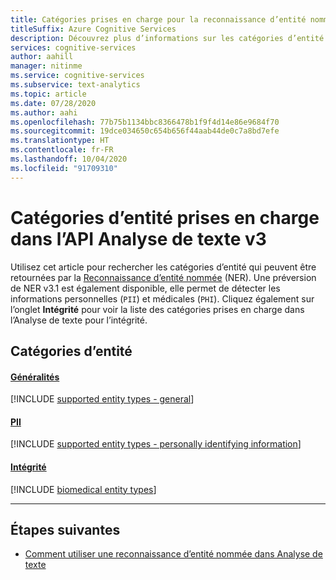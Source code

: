 ```yaml
---
title: Catégories prises en charge pour la reconnaissance d’entité nommée
titleSuffix: Azure Cognitive Services
description: Découvrez plus d’informations sur les catégories d’entité prises en charge dans l’API Analyse de texte.
services: cognitive-services
author: aahill
manager: nitinme
ms.service: cognitive-services
ms.subservice: text-analytics
ms.topic: article
ms.date: 07/28/2020
ms.author: aahi
ms.openlocfilehash: 77b75b1134bbc8366478b1f9f4d14e86e9684f70
ms.sourcegitcommit: 19dce034650c654b656f44aab44de0c7a8bd7efe
ms.translationtype: HT
ms.contentlocale: fr-FR
ms.lasthandoff: 10/04/2020
ms.locfileid: "91709310"
---
```

# <a name="supported-entity-categories-in-the-text-analytics-api-v3"></a>Catégories d’entité prises en charge dans l’API Analyse de texte v3

Utilisez cet article pour rechercher les catégories d’entité qui peuvent être retournées par la [Reconnaissance d’entité nommée](how-tos/text-analytics-how-to-entity-linking.md) (NER). Une préversion de NER v3.1 est également disponible, elle permet de détecter les informations personnelles (`PII`) et médicales (`PHI`). Cliquez également sur l’onglet **Intégrité** pour voir la liste des catégories prises en charge dans l’Analyse de texte pour l’intégrité.

## <a name="entity-categories"></a>Catégories d’entité

#### <a name="general"></a>[Généralités](#tab/general)

[!INCLUDE [supported entity types - general](./includes/entity-types/general-entities.md)]

#### <a name="pii"></a>[PII](#tab/personal)

[!INCLUDE [supported entity types - personally identifying information](./includes/entity-types/personal-information-entities.md)]

#### <a name="health"></a>[Intégrité](#tab/health)

[!INCLUDE [biomedical entity types](./includes/entity-types/health-entities.md)]

***

## <a name="next-steps"></a>Étapes suivantes

* [Comment utiliser une reconnaissance d’entité nommée dans Analyse de texte](how-tos/text-analytics-how-to-entity-linking.md)
